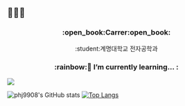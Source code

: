 ## 🌱🌱🌱 

<!--
**phj9908/phj9908** is a ✨ _special_ ✨ repository because its `README.md` (this file) appears on your GitHub profile.

Here are some ideas to get you started:

- 🔭 I’m currently working on ...
- 🌱 I’m currently learning ...
- 👯 I’m looking to collaborate on ...
- 🤔 I’m looking for help with ...
-->
<h3 align="center">:open_book:Carrer:open_book:</h3>
<p align="center">:student:계명대학교 전자공학과</p>

<h3 align="center">:rainbow:🌱 I’m currently learning... :</h3>


<img src="http://mazandi.herokuapp.com/api?handle=phj9908&theme=warm"/>


![phj9908's GitHub stats](https://github-readme-stats.vercel.app/api?username=phj9908&show_icons=true&theme=dracula)
[![Top Langs](https://github-readme-stats.vercel.app/api/top-langs/?username=phj9908)](https://github.com/anuraghazra/github-readme-stats)

